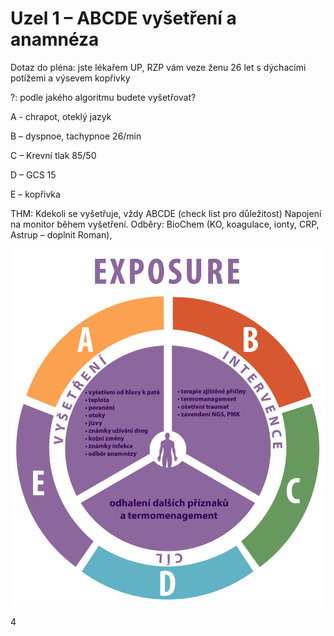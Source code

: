<div class="w3-row">
<div class="w3-half w3-large">

# Uzel 1 – ABCDE vyšetření a anamnéza

Dotaz do pléna: jste lékařem UP, RZP vám veze ženu 26 let s dýchacími potížemi a výsevem kopřivky

?: podle jakého algoritmu budete vyšetřovat? 

A - chrapot, oteklý jazyk

B – dyspnoe, tachypnoe 26/min

C – Krevní tlak 85/50

D – GCS 15

E – kopřivka

THM: Kdekoli se vyšetřuje, vždy ABCDE (check list pro důležitost)
Napojení na monitor během vyšetření. Odběry: BioChem (KO, koagulace, ionty, CRP, Astrup – doplnit Roman), 

</div>
<div class="w3-half">

![slide_4_schema_abcdeV2_Exposure](slide_4_schema_abcdeV2_Exposure.jpg)

</div>
</div>


<div class="w3-center">4</div>